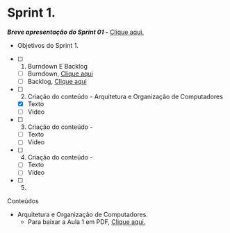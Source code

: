 # Sprint 1.
 

 __*Breve apresentação do Sprint 01 -*__ [Clique aqui.](https://github.com/HarielThums/ProjetoIntegrador01/blob/main/Sprint1/Apresenta%C3%A7%C3%A3o%20Breve%20-%20Sprint%2001.pdf)

 
 
 * Objetivos do Sprint 1.

- [ ] 1. Burndown E Backlog
   - [ ] Burndown, [Clique aqui]()
   - [ ] Backlog, [Clique aqui]()
- [ ] 2. Criação do conteúdo - Arquitetura e Organização de Computadores
   * [x] Texto
   * [ ] Vídeo
- [ ] 3. Criação do conteúdo - 
   * [ ] Texto
   * [ ] Vídeo
- [ ] 4. Criação do conteúdo - 
   * [ ] Texto
   * [ ] Vídeo
- [ ] 5.

 Conteúdos 

* Arquitetura e Organização de Computadores.
   * Para baixar a Aula 1 em PDF,  [Clique aqui.](https://raw.githubusercontent.com/HarielThums/ProjetoIntegrador01/main/Sprint2/Conte%C3%BAdos/Arquitetura%20e%20Organiza%C3%A7%C3%A3o%20de%20Computadores.pdf)
